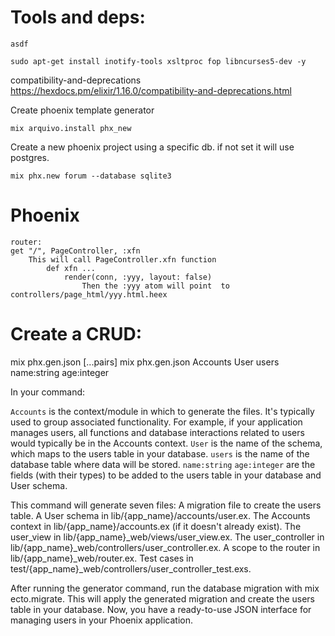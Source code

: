 Tools and deps:
==========

`asdf` 

```
sudo apt-get install inotify-tools xsltproc fop libncurses5-dev -y
```

compatibility-and-deprecations
https://hexdocs.pm/elixir/1.16.0/compatibility-and-deprecations.html

Create phoenix template generator
```
mix arquivo.install phx_new
```

Create a new phoenix project using a specific db. if not set it will use postgres.
```
mix phx.new forum --database sqlite3
```

Phoenix
==========

```
router:
get "/", PageController, :xfn
    This will call PageController.xfn function
        def xfn ...
            render(conn, :yyy, layout: false)
                Then the :yyy atom will point  to controllers/page_html/yyy.html.heex
```

Create a CRUD:
==========

mix phx.gen.json <context> <schema> <db-table> [...pairs]
mix phx.gen.json Accounts User users name:string age:integer

In your command:

`Accounts` is the context/module in which to generate the files. It's typically used to group associated functionality. For example, if your application manages users, all functions and database interactions related to users would typically be in the Accounts context.
`User` is the name of the schema, which maps to the users table in your database.
`users` is the name of the database table where data will be stored.
`name:string` `age:integer` are the fields (with their types) to be added to the users table in your database and User schema.

This command will generate seven files:
A migration file to create the users table.
A User schema in lib/{app_name}/accounts/user.ex.
The Accounts context in lib/{app_name}/accounts.ex (if it doesn't already exist).
The user_view in lib/{app_name}_web/views/user_view.ex.
The user_controller in lib/{app_name}_web/controllers/user_controller.ex.
A scope to the router in lib/{app_name}_web/router.ex.
Test cases in test/{app_name}_web/controllers/user_controller_test.exs.

After running the generator command, run the database migration with mix ecto.migrate. This will apply the generated migration and create the users table in your database. Now, you have a ready-to-use JSON interface for managing users in your Phoenix application.

